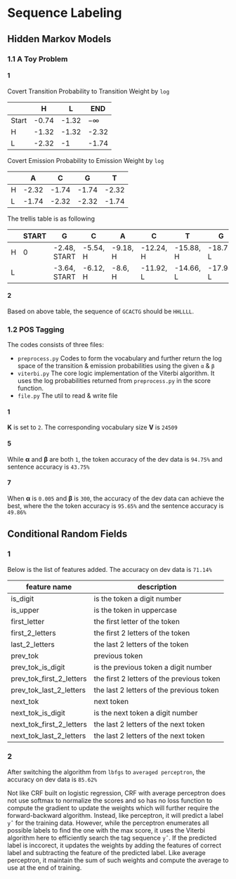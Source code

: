 # Sequence Labeling

## Hidden Markov Models

### 1.1 A Toy Problem

#### 1

Covert Transition Probability to Transition Weight by `log`

| | H | L | END
|-|---|---|-----
| Start | -0.74 | -1.32 | −∞
| H | -1.32 | -1.32 | -2.32
| L | -2.32 | -1 | -1.74

Covert Emission Probability to Emission Weight by `log`

| | A | C | G | T
|-|---|---|---|---
| H | -2.32 | -1.74 | -1.74 | -2.32
| L | -1.74 | -2.32 | -2.32 | -1.74

The trellis table is as following

| | START | G | C | A | C | T | G | END
|---|---|---|---|---|---|---|---|---
| H | 0 | -2.48, START | -5.54, H | -9.18, H | -12.24, H | -15.88, H | -18.72, L | -19.72, L
| L |   | -3.64, START | -6.12, H | -8.6, H | -11.92, L | -14.66, L | -17.98, L |

#### 2

Based on above table, the sequence of `GCACTG` should be `HHLLLL`.

### 1.2 POS Tagging

The codes consists of three files:
- `preprocess.py` Codes to form the vocabulary and further return the log space of the transition & emission probabilities using the given `α` & `β`
- `viterbi.py` The core logic implementation of the Viterbi algorithm. It uses the log probabilities returned from `preprocess.py` in the score function.
- `file.py` The util to read & write file

#### 1

**K** is set to `2`. The corresponding vocabulary size **V** is `24509`

#### 5

While **α** and **β** are both `1`, the token accuracy of the dev data is `94.75%` and sentence accuracy is `43.75%`

#### 7

When **α** is `0.005` and **β** is `300`, the accuracy of the dev data can achieve the best, where the the token accuracy is `95.65%` and the sentence accuracy is `49.86%`

## Conditional Random Fields

### 1

Below is the list of features added. The accuracy on dev data is `71.14%`

feature name | description
----|----
is_digit  | is the token a digit number
is_upper  | is the token in uppercase
first_letter  | the first letter of the token
first_2_letters  | the first 2 letters of the token
last_2_letters  | the last 2 letters of the token
prev_tok  | previous token
prev_tok_is_digit  | is the previous token a digit number
prev_tok_first_2_letters  | the first 2 letters of the previous token
prev_tok_last_2_letters  | the last 2 letters of the previous token
next_tok  | next token
next_tok_is_digit  | is the next token a digit number
next_tok_first_2_letters  | the last 2 letters of the next token
next_tok_last_2_letters  | the last 2 letters of the next token

### 2

After switching the algorithm from `lbfgs` to `averaged perceptron`, the accuracy on dev data is `85.62%`


Not like CRF built on logistic regression, CRF with average perceptron does not use softmax to normalize the scores and so has no loss function to compute the gradient to update the weights which will further require the forward-backward algorithm. Instead, like perceptron, it will predict a label `yˆ` for the training data. However, while the perceptron enumerates all possible labels to find the one with the max score, it uses the Viterbi algorithm here to efficiently search the tag sequence `yˆ`. If the predicted label is inccorect, it updates the weights by adding the features of correct label and subtracting the feature of the predicted label. Like average perceptron, it maintain the sum of such weights and compute the average to use at the end of training.
